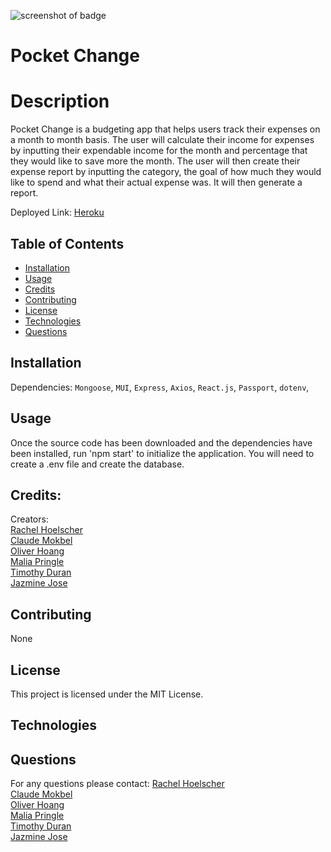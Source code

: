 ![screenshot of badge](https://img.shields.io/badge/license-MIT-blue.svg)

# Pocket Change

# Description
Pocket Change is a budgeting app that helps users track their expenses on a month to month basis. The user will calculate their income for expenses by inputting their expendable income for the month and percentage that they would like to save more the month. The user will then create their expense report by inputting the category, the goal of how much they would like to spend and what their actual expense was. It will then generate a report. 

Deployed Link: <a href=”https://pocket-changee.herokuapp.com/”>Heroku</a>

## Table of Contents

* [Installation](#installation)
* [Usage](#usage)
* [Credits](#credits)
* [Contributing](#contributing)
* [License](#license)
* [Technologies](#technologies)
* [Questions](#questions)

## Installation

Dependencies:
`Mongoose`, `MUI`, `Express`, `Axios`, `React.js`, `Passport`, `dotenv`, 

## Usage

Once the source code has been downloaded and the dependencies have been installed, run 'npm start' to initialize the application. You will need to create a .env file and create the database.

## Credits:
Creators: <br>
<a href=”www.github.com/me0wmerz”>Rachel Hoelscher</a><br>
<a href=”www.github.com/cmokbel1”>Claude Mokbel</a><br>
<a href=”www.github.com/LohasOT”>Oliver Hoang</a><br>
<a href=”www.github.com/pringle97”>Malia Pringle</a><br>
<a href=”www.github.com/timduran”>Timothy Duran</a><br>
<a href=”www.github.com/jazminejose”>Jazmine Jose</a>

## Contributing

None

## License

This project is licensed under the MIT License.

## Technologies

## Questions

For any questions please contact: 
<a href=”www.github.com/me0wmerz”>Rachel Hoelscher</a><br>
<a href=”www.github.com/cmokbel1”>Claude Mokbel</a><br>
<a href=”www.github.com/LohasOt”>Oliver Hoang</a><br>
<a href=”www.github.com/pringle97”>Malia Pringle</a><br>
<a href=”www.github.com/timduran”>Timothy Duran</a><br>
<a href=”www.github.com/jazminejose”>Jazmine Jose</a>
